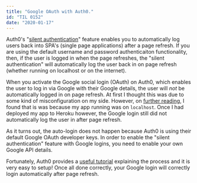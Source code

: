 ```yaml
---
title: "Google OAuth with Auth0."
id: "TIL 0152"
date: "2020-01-17"
---
```


Auth0's "[silent authentication](https://auth0.com/docs/api-auth/tutorials/silent-authentication)" feature enables you to automatically log users back into SPA's (single page applications) after a page refresh. If you are using the default username and password authenticaiton functionality, then, if the user is logged in when the page refreshes, the "silent authentication" will automatically log the user back in on page refresh (whether running on localhost or on the internet). 

When you activate the Google social login (OAuth) on Auth0, which enables the user to log in via Google with their Google details, the user will *not* be automatically logged in on page refresh. At first I thought this was due to some kind of misconfiguration on my side. However, on [further reading](https://community.auth0.com/t/checksession-always-return-login-required-on-localhost/22119), I found that is was because my app running was on `localhost`. Once I had deployed my app to Heroku however, the Google login still did not automatically log the user in after page refresh. 

As it turns out, the auto-login does not happen because Auth0 is using their default Google OAuth developer keys. In order to enable the "silent authentication" feature with Google logins, you need to enable your own Google API details. 

Fortunately, Auth0 provides a [useful tutorial](https://auth0.com/docs/connections/social/google) explaining the process and it is very easy to setup! Once all done correctly, your Google login will correctly login automatically after page refresh.